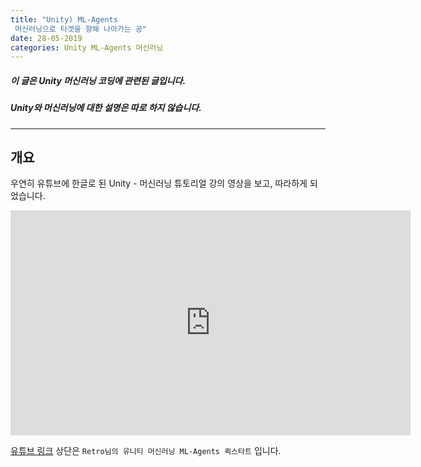 ```yaml
---
title: "Unity) ML-Agents
 머신러닝으로 타겟을 향해 나아가는 공"
date: 28-05-2019
categories: Unity ML-Agents 머신러닝
---
```


##### 이 글은 Unity 머신러닝 코딩에 관련된 글입니다.
##### Unity와 머신러닝에 대한 설명은 따로 하지 않습니다.

---
## 개요
우연히 유튜브에 한글로 된 Unity - 머신러닝 튜토리얼 강의 영상을 보고, 따라하게 되었습니다.

<iframe width="640" height="360" src="https://www.youtube.com/watch?v=twcmguIedhY"  
 frameborder="0" allow="autoplay; encrypted-media" allowfullscreen></iframe>

[유튜브 링크](https://www.youtube.com/watch?v=twcmguIedhY&list=PLctzObGsrjfwYHL1obWlVdPRbpubkuKWp)
상단은 `Retro님의 유니티 머신러닝 ML-Agents 퀵스타트` 입니다.
